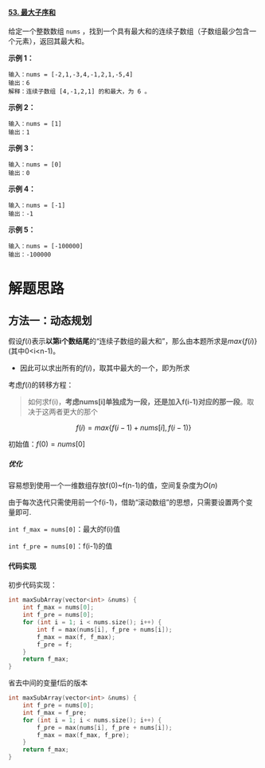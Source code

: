 #### [53. 最大子序和](https://leetcode-cn.com/problems/maximum-subarray/)

给定一个整数数组 `nums` ，找到一个具有最大和的连续子数组（子数组最少包含一个元素），返回其最大和。 

**示例 1：**

```
输入：nums = [-2,1,-3,4,-1,2,1,-5,4]
输出：6
解释：连续子数组 [4,-1,2,1] 的和最大，为 6 。
```

**示例 2：**

```
输入：nums = [1]
输出：1
```

**示例 3：**

```
输入：nums = [0]
输出：0
```

**示例 4：**

```
输入：nums = [-1]
输出：-1
```

**示例 5：**

```
输入：nums = [-100000]
输出：-100000
```

# 解题思路

## 方法一：动态规划

假设$f(i)$表示**以第i个数结尾**的“连续子数组的最大和”，那么由本题所求是$max\{f(i)\}$(其中0<i<n-1)。

- 因此可以求出所有的$f(i)$，取其中最大的一个，即为所求

考虑$f(i)$的转移方程：

> 如何求f(i)，**考虑nums[i]单独成为一段，还是加入f(i-1)对应的那一段**。取决于这两者更大的那个

$$
f(i) = max\{f(i-1)+nums[i],f(i-1)\}
$$



初始值：$f(0)=nums[0]$

##### 优化

容易想到使用一个一维数组存放f(0)~f(n-1)的值，空间复杂度为$O(n)$

由于每次迭代只需使用前一个f(i-1)，借助“滚动数组”的思想，只需要设置两个变量即可.

`int f_max = nums[0]`：最大的f(i)值

`int f_pre = nums[0]`：f(i-1)的值

#### 代码实现

初步代码实现：

```c++
int maxSubArray(vector<int> &nums) {
    int f_max = nums[0];
    int f_pre = nums[0];
    for (int i = 1; i < nums.size(); i++) {
        int f = max(nums[i], f_pre + nums[i]);
        f_max = max(f, f_max);
        f_pre = f;
    }
    return f_max;
}
```

省去中间的变量f后的版本

```C++
int maxSubArray(vector<int> &nums) {
    int f_pre = nums[0];
    int f_max = f_pre;
    for (int i = 1; i < nums.size(); i++) {
        f_pre = max(nums[i], f_pre + nums[i]);
        f_max = max(f_max, f_pre);
    }
    return f_max;
}
```

